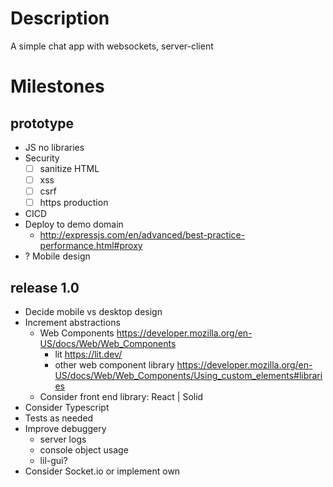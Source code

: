 
# Description
A simple chat app with websockets, server-client
# Milestones
## prototype
- JS no libraries
- Security
	- [ ] sanitize HTML
	- [ ] xss
	- [ ] csrf
	- [ ] https production
- CICD
- Deploy to demo domain
  - http://expressjs.com/en/advanced/best-practice-performance.html#proxy
- ? Mobile design

## release 1.0
- Decide mobile vs desktop design
- Increment abstractions
  - Web Components https://developer.mozilla.org/en-US/docs/Web/Web_Components
      - lit https://lit.dev/
      - other web component library https://developer.mozilla.org/en-US/docs/Web/Web_Components/Using_custom_elements#libraries
  - Consider front end library: React | Solid
- Consider Typescript
- Tests as needed
- Improve debuggery
  - server logs
  - console object usage
  - lil-gui?
- Consider Socket.io or implement own
